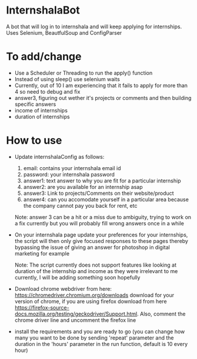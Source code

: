 # InternshalaBot
A bot that will log in to internshala and will keep applying for internships. Uses Selenium, BeautfulSoup and ConfigParser


# To add/change
- Use a Scheduler or Threading to run the apply() function
- Instead of using sleep() use selenium waits
- Currently, out of 10 I am experiencing that it fails to apply for more than 4 so need to debug and fix
- answer3, figuring out wether it's projects or comments and then building specific answers
- income of internships
- duration of internships

# How to use

- Update internshalaConfig as follows:
   1. email: contains your internshala email id
   2. password: your internshala password
   3. answer1: text answer to why you are fit for a particular internship
   4. answer2: are you available for an internship asap
   5. answer3: Link to projects/Comments on their website/product
   6. answer4: can you accomodate yourself in a particular area because the company cannot pay you back for rent, etc
   
   Note: answer 3 can be a hit or a miss due to ambiguity, trying to work on a fix currently but you will probably fill wrong answers once in a while
   
- On your internshala page update your preferences for your internships, the script will then only give focused responses to these pages thereby bypassing the issue of giving an answer for photoshop in digital marketing for example

   Note: The script currently does not support features like looking at duration of the internship and income as they were irrelevant to me currently, I will be adding something soon hopefully
   
- Download chrome webdriver from here: https://chromedriver.chromium.org/downloads download for your version of chrome, if you are using firefox download from here https://firefox-source-docs.mozilla.org/testing/geckodriver/Support.html. 
  Also, comment the chrome driver line and uncomment the firefox line

- install the requirements and you are ready to go (you can change how many you want to be done by sending 'repeat' parameter and the duration in the 'hours' parameter in the run function, default is 10 every hour)
